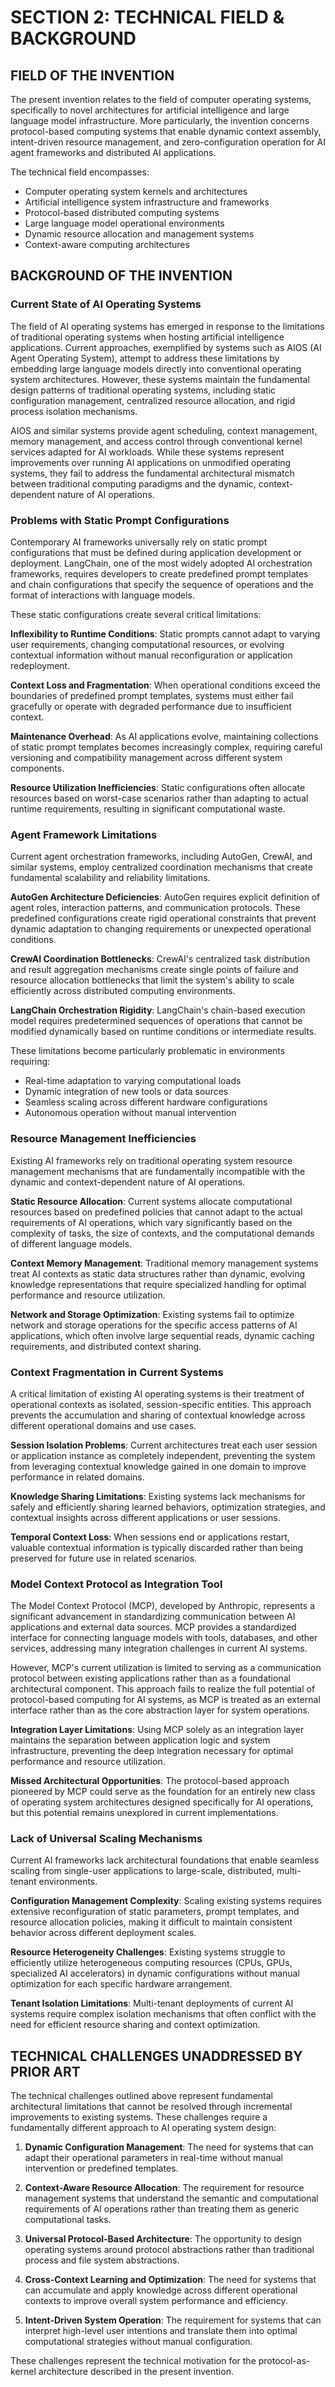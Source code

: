 # SECTION 2: TECHNICAL FIELD & BACKGROUND

## **FIELD OF THE INVENTION**

The present invention relates to the field of computer operating systems, specifically to novel architectures for artificial intelligence and large language model infrastructure. More particularly, the invention concerns protocol-based computing systems that enable dynamic context assembly, intent-driven resource management, and zero-configuration operation for AI agent frameworks and distributed AI applications.

The technical field encompasses:
- Computer operating system kernels and architectures
- Artificial intelligence system infrastructure and frameworks
- Protocol-based distributed computing systems
- Large language model operational environments
- Dynamic resource allocation and management systems
- Context-aware computing architectures

## **BACKGROUND OF THE INVENTION**

### **Current State of AI Operating Systems**

The field of AI operating systems has emerged in response to the limitations of traditional operating systems when hosting artificial intelligence applications. Current approaches, exemplified by systems such as AIOS (AI Agent Operating System), attempt to address these limitations by embedding large language models directly into conventional operating system architectures. However, these systems maintain the fundamental design patterns of traditional operating systems, including static configuration management, centralized resource allocation, and rigid process isolation mechanisms.

AIOS and similar systems provide agent scheduling, context management, memory management, and access control through conventional kernel services adapted for AI workloads. While these systems represent improvements over running AI applications on unmodified operating systems, they fail to address the fundamental architectural mismatch between traditional computing paradigms and the dynamic, context-dependent nature of AI operations.

### **Problems with Static Prompt Configurations**

Contemporary AI frameworks universally rely on static prompt configurations that must be defined during application development or deployment. LangChain, one of the most widely adopted AI orchestration frameworks, requires developers to create predefined prompt templates and chain configurations that specify the sequence of operations and the format of interactions with language models.

These static configurations create several critical limitations:

**Inflexibility to Runtime Conditions**: Static prompts cannot adapt to varying user requirements, changing computational resources, or evolving contextual information without manual reconfiguration or application redeployment.

**Context Loss and Fragmentation**: When operational conditions exceed the boundaries of predefined prompt templates, systems must either fail gracefully or operate with degraded performance due to insufficient context.

**Maintenance Overhead**: As AI applications evolve, maintaining collections of static prompt templates becomes increasingly complex, requiring careful versioning and compatibility management across different system components.

**Resource Utilization Inefficiencies**: Static configurations often allocate resources based on worst-case scenarios rather than adapting to actual runtime requirements, resulting in significant computational waste.

### **Agent Framework Limitations**

Current agent orchestration frameworks, including AutoGen, CrewAI, and similar systems, employ centralized coordination mechanisms that create fundamental scalability and reliability limitations.

**AutoGen Architecture Deficiencies**: AutoGen requires explicit definition of agent roles, interaction patterns, and communication protocols. These predefined configurations create rigid operational constraints that prevent dynamic adaptation to changing requirements or unexpected operational conditions.

**CrewAI Coordination Bottlenecks**: CrewAI's centralized task distribution and result aggregation mechanisms create single points of failure and resource allocation bottlenecks that limit the system's ability to scale efficiently across distributed computing environments.

**LangChain Orchestration Rigidity**: LangChain's chain-based execution model requires predetermined sequences of operations that cannot be modified dynamically based on runtime conditions or intermediate results.

These limitations become particularly problematic in environments requiring:
- Real-time adaptation to varying computational loads
- Dynamic integration of new tools or data sources
- Seamless scaling across different hardware configurations
- Autonomous operation without manual intervention

### **Resource Management Inefficiencies**

Existing AI frameworks rely on traditional operating system resource management mechanisms that are fundamentally incompatible with the dynamic and context-dependent nature of AI operations.

**Static Resource Allocation**: Current systems allocate computational resources based on predefined policies that cannot adapt to the actual requirements of AI operations, which vary significantly based on the complexity of tasks, the size of contexts, and the computational demands of different language models.

**Context Memory Management**: Traditional memory management systems treat AI contexts as static data structures rather than dynamic, evolving knowledge representations that require specialized handling for optimal performance and resource utilization.

**Network and Storage Optimization**: Existing systems fail to optimize network and storage operations for the specific access patterns of AI applications, which often involve large sequential reads, dynamic caching requirements, and distributed context sharing.

### **Context Fragmentation in Current Systems**

A critical limitation of existing AI operating systems is their treatment of operational contexts as isolated, session-specific entities. This approach prevents the accumulation and sharing of contextual knowledge across different operational domains and use cases.

**Session Isolation Problems**: Current architectures treat each user session or application instance as completely independent, preventing the system from leveraging contextual knowledge gained in one domain to improve performance in related domains.

**Knowledge Sharing Limitations**: Existing systems lack mechanisms for safely and efficiently sharing learned behaviors, optimization strategies, and contextual insights across different applications or user sessions.

**Temporal Context Loss**: When sessions end or applications restart, valuable contextual information is typically discarded rather than being preserved for future use in related scenarios.

### **Model Context Protocol as Integration Tool**

The Model Context Protocol (MCP), developed by Anthropic, represents a significant advancement in standardizing communication between AI applications and external data sources. MCP provides a standardized interface for connecting language models with tools, databases, and other services, addressing many integration challenges in current AI systems.

However, MCP's current utilization is limited to serving as a communication protocol between existing applications rather than as a foundational architectural component. This approach fails to realize the full potential of protocol-based computing for AI systems, as MCP is treated as an external interface rather than as the core abstraction layer for system operations.

**Integration Layer Limitations**: Using MCP solely as an integration layer maintains the separation between application logic and system infrastructure, preventing the deep integration necessary for optimal performance and resource utilization.

**Missed Architectural Opportunities**: The protocol-based approach pioneered by MCP could serve as the foundation for an entirely new class of operating system architectures designed specifically for AI operations, but this potential remains unexplored in current implementations.

### **Lack of Universal Scaling Mechanisms**

Current AI frameworks lack architectural foundations that enable seamless scaling from single-user applications to large-scale, distributed, multi-tenant environments.

**Configuration Management Complexity**: Scaling existing systems requires extensive reconfiguration of static parameters, prompt templates, and resource allocation policies, making it difficult to maintain consistent behavior across different deployment scales.

**Resource Heterogeneity Challenges**: Existing systems struggle to efficiently utilize heterogeneous computing resources (CPUs, GPUs, specialized AI accelerators) in dynamic configurations without manual optimization for each specific hardware arrangement.

**Tenant Isolation Limitations**: Multi-tenant deployments of current AI systems require complex isolation mechanisms that often conflict with the need for efficient resource sharing and context optimization.

## **TECHNICAL CHALLENGES UNADDRESSED BY PRIOR ART**

The technical challenges outlined above represent fundamental architectural limitations that cannot be resolved through incremental improvements to existing systems. These challenges require a fundamentally different approach to AI operating system design:

1. **Dynamic Configuration Management**: The need for systems that can adapt their operational parameters in real-time without manual intervention or predefined templates.

2. **Context-Aware Resource Allocation**: The requirement for resource management systems that understand the semantic and computational requirements of AI operations rather than treating them as generic computational tasks.

3. **Universal Protocol-Based Architecture**: The opportunity to design operating systems around protocol abstractions rather than traditional process and file system abstractions.

4. **Cross-Context Learning and Optimization**: The need for systems that can accumulate and apply knowledge across different operational contexts to improve overall system performance and efficiency.

5. **Intent-Driven System Operation**: The requirement for systems that can interpret high-level user intentions and translate them into optimal computational strategies without manual configuration.

These challenges represent the technical motivation for the protocol-as-kernel architecture described in the present invention.